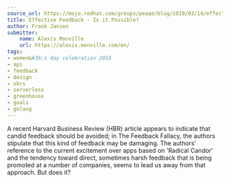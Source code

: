```yaml
---
source_url: https://mojo.redhat.com/groups/peaqe/blog/2019/03/14/effective-feedback-is-it-possible
title: Effective Feedback - Is it Possible?
author: Frank Jansen
submitter:
    name: Alexis Monville
    url: https://alexis.monville.com/en/
tags:
- women&#39;s day celebration 2019
- api
- feedback
- design
- okrs
- serverless
- greenhouse
- goals
- golang
---
```


A recent Harvard Business Review (HBR) article appears to indicate that candid feedback should be avoided; in The Feedback Fallacy, the authors stipulate that this kind of feedback may be damaging. The authors\' reference to the current excitement over apps based on \'Radical Candor\' and the tendency toward direct, sometimes harsh feedback that is being promoted at a number of companies, seems to lead us away from that approach. But does it?
